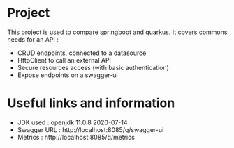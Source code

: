 # Project #

This project is used to compare springboot and quarkus. It covers commons needs for an API :
- CRUD endpoints, connected to a datasource
- HttpClient to call an external API
- Secure resources access (with basic authentication)
- Expose endpoints on a swagger-ui

# Useful links and information #

- JDK used : openjdk 11.0.8 2020-07-14
- Swagger URL : http://localhost:8085/q/swagger-ui
- Metrics : http://localhost:8085/q/metrics